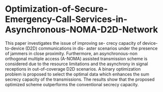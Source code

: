 # Optimization-of-Secure-Emergency-Call-Services-in-Asynchronous-NOMA-D2D-Network

This paper investigates the issue of improving se-
crecy capacity of device-to-device (D2D) communications in dis-
aster scenarios under the presence of jammers in close proximity.
Furthermore, an asynchronous-non orthogonal multiple access
(A-NOMA) assisted transmission scheme is considered due to
the resource limitations and the asynchrony in signal receptions
in out-of-coverage D2D scenarios. A binary optimization problem
is proposed to select the optimal data which enhances the sum
secrecy capacity of the transmissions. The results show that the
proposed optimized scheme outperforms the conventional secrecy
capacity.
